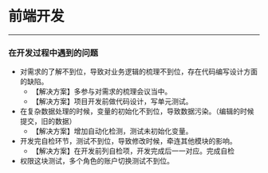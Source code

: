 # 前端开发

----

### 在开发过程中遇到的问题

+ 对需求的了解不到位，导致对业务逻辑的梳理不到位，存在代码编写设计方面的缺陷。
	+ 【解决方案】多参与对需求的梳理会议当中。
	+ 【解决方案】项目开发前做代码设计，写单元测试。
+ 在复杂数据处理的时候，变量的初始化不到位，导致数据污染。（编辑的时候提交，旧的数据）
	+ 【解决方案】增加自动化检测，测试未初始化变量。
+ 开发完自检环节，测试不到位，导致修改时候，牵连其他模块的影响。
	+ 【解决方案】在开发前列自检项，开发完成后一一对应。完成自检
+ 权限这块测试，多个角色的账户切换测试不到位。
